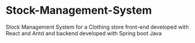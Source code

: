 # Stock-Management-System
Stock Management System for a Clothing store front-end developed with React and Antd and backend developed with Spring boot Java
